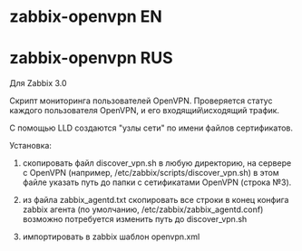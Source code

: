 # zabbix-openvpn EN


# zabbix-openvpn RUS
Для Zabbix 3.0

Скрипт мониторинга пользователей OpenVPN.
Проверяется статус каждого пользователя OpenVPN, и его входящий\исходящий трафик.

С помощью LLD создаются "узлы сети" по имени файлов сертификатов.

Установка:
1)	скопировать файл discover_vpn.sh в любую директорию, на сервере с OpenVPN (например, /etc/zabbix/scripts/discover_vpn.sh)
	в этом файле указать путь до папки с сетификатами OpenVPN (строка №3).
	
2)	из файла zabbix_agentd.txt скопировать все строки в конец конфига zabbix агента (по умолчанию, /etc/zabbix/zabbix_agentd.conf)
	возможно потребуется изменить путь до discover_vpn.sh
	
3)	импортировать в zabbix шаблон openvpn.xml
